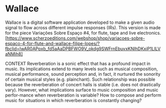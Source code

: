 # Wallace

Wallace is a digital software application developed to make a given audio signal to flow across different impulse responses (IRs). This version is made for the piece Variações Sobre Espaço #4, for flute, tape and live electronics. [https://www.scherzoeditions.com/webshop/shop/variacoes-sobre-espaco-4-for-flute-and-wallace-filipe-lopes/?fbclid=IwAR0APpxb_fd5aAaDPBFWO9V_okdg9SWFrnEbuvxKNIhDKxiP1LILVaNMih8]

CONTEXT
Reverberation is a sonic effect that has a profound impact in music. Its implications extend to many levels such as musical composition, musical performance, sound perception and, in fact, it nurtured the sonority of certain musical styles (e.g. plainchant). Such relationship was possible because the reverberation of concert halls is stable (i.e. does not drastically vary). However, what implications surface to music composition and music perfor-mance when reverberation is variable? How to compose and perform music for situations in which reverberation is constantly changing?
